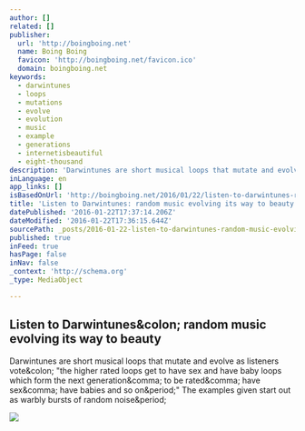 ```yaml
---
author: []
related: []
publisher:
  url: 'http://boingboing.net'
  name: Boing Boing
  favicon: 'http://boingboing.net/favicon.ico'
  domain: boingboing.net
keywords:
  - darwintunes
  - loops
  - mutations
  - evolve
  - evolution
  - music
  - example
  - generations
  - internetisbeautiful
  - eight-thousand
description: 'Darwintunes are short musical loops that mutate and evolve as listeners vote: "the higher rated loops get to have sex and have baby loops which form the next generation, to be rated, have sex, have babies and so on." The examples given start out as warbly bursts of random noise.'
inLanguage: en
app_links: []
isBasedOnUrl: 'http://boingboing.net/2016/01/22/listen-to-darwintunes-random.html'
title: 'Listen to Darwintunes: random music evolving its way to beauty'
datePublished: '2016-01-22T17:37:14.206Z'
dateModified: '2016-01-22T17:36:15.644Z'
sourcePath: _posts/2016-01-22-listen-to-darwintunes-random-music-evolving-its-way-to-beau.md
published: true
inFeed: true
hasPage: false
inNav: false
_context: 'http://schema.org'
_type: MediaObject

---
```

<article style=""><h1>Listen to Darwintunes&amp;colon; random music evolving its way to beauty</h1><p>Darwintunes are short musical loops that mutate and evolve as listeners vote&amp;colon; "the higher rated loops get to have sex and have baby loops which form the next generation&amp;comma; to be rated&amp;comma; have sex&amp;comma; have babies and so on&amp;period;" The examples given start out as warbly bursts of random noise&amp;period;</p><img src="http://media.boingboing.net/wp-content/uploads/2016/01/darwintunes.jpg" /></article>